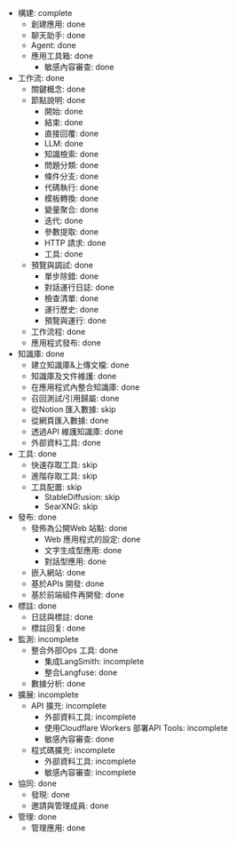 - 構建: complete
  - 創建應用: done
  - 聊天助手: done
  - Agent: done
  - 應用工具箱: done
    - 敏感內容審查: done
- 工作流: done
  - 關鍵概念: done
  - 節點說明: done
    - 開始: done
    - 結束: done
    - 直接回覆: done
    - LLM: done
    - 知識檢索: done
    - 問題分類: done
    - 條件分支: done
    - 代碼執行: done
    - 模板轉換: done
    - 變量聚合: done
    - 迭代: done
    - 參數提取: done
    - HTTP 請求: done
    - 工具: done
  - 預覽與調試: done
    - 單步除錯: done
    - 對話運行日誌: done
    - 檢查清單: done
    - 運行歷史: done
    - 預覽與運行: done
  - 工作流程: done
  - 應用程式發布: done
- 知識庫: done
  - 建立知識庫&上傳文檔: done
  - 知識庫及文件維護: done
  - 在應用程式內整合知識庫: done
  - 召回測試/引用歸屬: done
  - 從Notion 匯入數據: skip
  - 從網頁匯入數據: done
  - 透過API 維護知識庫: done
  - 外部資料工具: done
- 工具: done
  - 快速存取工具: skip
  - 進階存取工具: skip
  - 工具配置: skip
    - StableDiffusion: skip
    - SearXNG: skip
- 發布: done
  - 發佈為公開Web 站點: done
    - Web 應用程式的設定: done
    - 文字生成型應用: done
    - 對話型應用: done
  - 嵌入網站: done
  - 基於APIs 開發: done
  - 基於前端組件再開發: done
- 標註: done
  - 日誌與標註: done
  - 標註回复: done
- 監測: incomplete
  - 整合外部Ops 工具: done
    - 集成LangSmith: incomplete
    - 整合Langfuse: done
  - 數據分析: done
- 擴展: incomplete
  - API 擴充: incomplete
    - 外部資料工具: incomplete
    - 使用Cloudflare Workers 部署API Tools: incomplete
    - 敏感內容審查: done
  - 程式碼擴充: incomplete
    - 外部資料工具: incomplete
    - 敏感內容審查: incomplete
- 協同: done
  - 發現: done
  - 邀請與管理成員: done
- 管理: done
  - 管理應用: done
